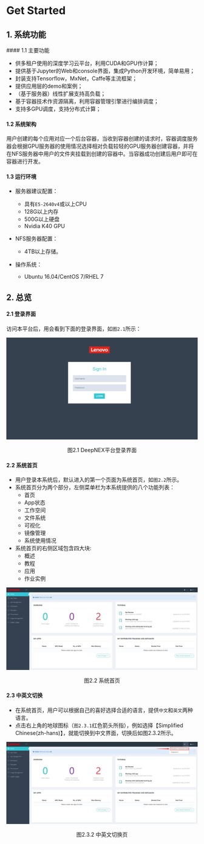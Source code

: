 Get Started
======================================

## 1. 系统功能
<link rel="stylesheet" type="text/css" media="all" href="https://fonts.googleapis.com/earlyaccess/cwtexyen.css" />
#### 1.1 主要功能

- 供多租户使用的深度学习云平台，利用CUDA和GPU作计算；
- 提供基于Jupyter的Web和console界面，集成Python开发环境，简单易用；
- 封装支持Tensorflow，MxNet，Caffe等主流框架；
- 提供应用层的demo和案例；
- （基于服务器）线性扩展支持高负载；
- 基于容器技术作资源隔离，利用容器管理引擎进行编排调度；
- 支持多GPU调度，支持分布式计算；

#### 1.2 系统架构

用户创建的每个应用对应一个后台容器，当收到容器创建的请求时，容器调度服务器会根据GPU服务器的使用情况选择相对负载较轻的GPU服务器创建容器，并将在NFS服务器中用户的文件夹挂载到创建的容器中。当容器成功创建后用户即可在容器进行开发。

#### 1.3 运行环境

+ 服务器建议配置：
    - 具有`E5-2640v4`或以上CPU
    - 128G以上内存
    - 500G以上硬盘
    - Nvidia K40 GPU

+ NFS服务器配置：
    - 4TB以上存储。

+ 操作系统：
    - Ubuntu 16.04/CentOS 7/RHEL 7

## 2. 总览
#### 2.1 登录界面

访问本平台后，用会看到下面的登录界面，如`图2.1`所示：

![](./login.png)
<p align="center">图2.1 DeepNEX平台登录界面</p>


#### 2.2 系统首页

- 用户登录本系统后，默认进入的第一个页面为系统首页，如`图2.2`所示。
- 系统首页分为两个部分，左侧菜单栏为本系统提供的八个功能列表：
    - 首页
    - App状态
    - 工作空间
    - 文件系统
    - 可视化
    - 镜像管理
    - 系统使用情况
- 系统首页的右侧区域包含四大块:
    - 概述
    - 教程
    - 应用
    - 作业实例

![](./homepage.jpg)
<p align="center">图2.2 系统首页</p>

#### 2.3 中英文切换

- 在系统首页，用户可以根据自己的喜好选择合适的语言，提供`中文`和`英文`两种语言。
- 点击右上角的地球图标（`图2.3.1`红色箭头所指），例如选择【Simplified Chinese(zh-hans)】，就能切换到中文界面，切换后如图2.3.2所示。

![](./language.jpg)
<p align="center">图2.3.2 中英文切换页</p>
